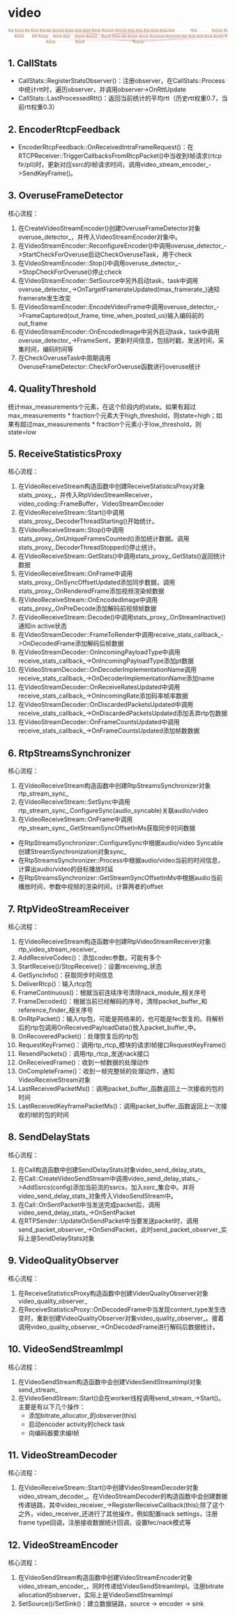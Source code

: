 # video

![video_class](./links/video/video.png)

## 1. CallStats

* CallStats::RegisterStatsObserver()：注册observer，在CallStats::Process中统计rtt时，遍历observer，并调用observer->OnRttUpdate
* CallStats::LastProcessedRtt()：返回当前统计的平均rtt（历史rtt权重0.7，当前rtt权重0.3）

## 2. EncoderRtcpFeedback

* EncoderRtcpFeedback::OnReceivedIntraFrameRequest()：在RTCPReceiver::TriggerCallbacksFromRtcpPacket()中当收到I帧请求(rtcp fir/pli)时，更新对应ssrc的I帧请求时间，调用video_stream_encoder_->SendKeyFrame()。

## 3. OveruseFrameDetector

核心流程：  

1. 在CreateVideoStreamEncoder()创建OveruseFrameDetector对象overuse_detector_，并传入VideoStreamEncoder对象中。
2. 在VideoStreamEncoder::ReconfigureEncoder()中调用overuse_detector_->StartCheckForOveruse启动CheckOveruseTask，用于check
3. 在VideoStreamEncoder::Stop()中调用overuse_detector_->StopCheckForOveruse()停止check
4. 在VideoStreamEncoder::SetSource中另外启动task，task中调用overuse_detector_->OnTargetFramerateUpdated(max_framerate_)通知framerate发生改变
5. 在VideoStreamEncoder::EncodeVideoFrame中调用overuse_detector_->FrameCaptured(out_frame, time_when_posted_us)输入编码前的out_frame
6. 在VideoStreamEncoder::OnEncodedImage中另外启动task，task中调用overuse_detector_->FrameSent，更新时间信息，包括时戳，发送时间，采集时间，编码时间等
7. 在CheckOveruseTask中周期调用OveruseFrameDetector::CheckForOveruse函数进行overuse统计

## 4. QualityThreshold

统计max_measurements个元素，在这个阶段内的state。如果有超过max_measurements * fraction个元素大于high_threshold，则state=high；如果有超过max_measurements * fraction个元素小于low_threshold，则state=low

## 5. ReceiveStatisticsProxy

核心流程：  

1. 在VideoReceiveStream构造函数中创建ReceiveStatisticsProxy对象stats_proxy_，并传入RtpVideoStreamReceiver，video_coding::FrameBuffer，VideoStreamDecoder
2. 在VideoReceiveStream::Start()中调用stats_proxy_.DecoderThreadStarting()开始统计。
3. 在VideoReceiveStream::Stop()中调用stats_proxy_.OnUniqueFramesCounted()添加统计数据。调用stats_proxy_.DecoderThreadStopped()停止统计。
4. 在VideoReceiveStream::GetStats()中调用stats_proxy_.GetStats()返回统计数据
5. 在VideoReceiveStream::OnFrame中调用stats_proxy_.OnSyncOffsetUpdated添加同步数据，调用stats_proxy_.OnRenderedFrame添加视频渲染帧数据
6. 在VideoReceiveStream::OnEncodedImage中调用stats_proxy_.OnPreDecode添加解码前视频帧数据
7. 在VideoReceiveStream::Decode()中调用stats_proxy_.OnStreamInactive()通知in active状态
8. 在VideoStreamDecoder::FrameToRender中调用receive_stats_callback_->OnDecodedFrame添加解码后帧数据
9. 在VideoStreamDecoder::OnIncomingPayloadType中调用receive_stats_callback_->OnIncomingPayloadType添加pt数据
10. 在VideoStreamDecoder::OnDecoderImplementationName调用receive_stats_callback_->OnDecoderImplementationName添加name
11. 在VideoStreamDecoder::OnReceiveRatesUpdated中调用receive_stats_callback_->OnIncomingRate添加码率帧率数据
12. 在VideoStreamDecoder::OnDiscardedPacketsUpdated中调用receive_stats_callback_->OnDiscardedPacketsUpdated添加丢弃rtp包数据
13. 在VideoStreamDecoder::OnFrameCountsUpdated中调用receive_stats_callback_->OnFrameCountsUpdated添加帧数数据

## 6. RtpStreamsSynchronizer

核心流程：  

1. 在VideoReceiveStream构造函数中创建RtpStreamsSynchronizer对象rtp_stream_sync_
2. 在VideoReceiveStream::SetSync中调用rtp_stream_sync_.ConfigureSync(audio_syncable)关联audio/video
3. 在VideoReceiveStream::OnFrame中调用rtp_stream_sync_.GetStreamSyncOffsetInMs获取同步时间数据

* 在RtpStreamsSynchronizer::ConfigureSync中根据audio/video Syncable创建StreamSynchronization对象sync_
* 在RtpStreamsSynchronizer::Process中根据audio/video当前的时间信息，计算出audio/video的目标播放时延
* 在RtpStreamsSynchronizer::GetStreamSyncOffsetInMs中根据audio当前播放时间，参数中视频的渲染时间，计算两者的offset

## 7. RtpVideoStreamReceiver

核心流程：  

1. 在VideoReceiveStream构造函数中创建RtpVideoStreamReceiver对象rtp_video_stream_receiver_
2. AddReceiveCodec()：添加codec参数，可能有多个
3. StartReceive()/StopReceive()：设置receiving_状态
4. GetSyncInfo()：获取同步时间信息
5. DeliverRtcp()：输入rtcp包
6. FrameContinuous()：根据当前连续序号清除nack_module_相关序号
7. FrameDecoded()：根据当前已经解码的序号，清除packet_buffer_和reference_finder_相关序号
8. OnRtpPacket()：输入rtp包，可能是网络来的，也可能是fec恢复的。将解析后的rtp包调用OnReceivedPayloadData()放入packet_buffer_中。
9. OnRecoveredPacket()：处理恢复后的rtp包
10. RequestKeyFrame()：调用rtp_rtcp_模块的请求I帧接口RequestKeyFrame()
11. ResendPackets()：调用rtp_rtcp_发送nack接口
12. OnReceivedFrame()：收到一帧数据的处理动作
13. OnCompleteFrame()：收到一帧完整帧的处理动作，通知VideoReceiveStream对象
14. LastReceivedPacketMs()：调用packet_buffer_函数返回上一次接收的包的时间
15. LastReceivedKeyframePacketMs()：调用packet_buffer_函数返回上一次接收的I帧的包的时间

## 8. SendDelayStats

核心流程：

1. 在Call构造函数中创建SendDelayStats对象video_send_delay_stats_
2. 在Call::CreateVideoSendStream中调用video_send_delay_stats_->AddSsrcs(config)添加当前流的ssrcs，加入ssrc_集合中。并将video_send_delay_stats_对象传入VideoSendStream中。
3. 在Call::OnSentPacket中当发送完成packet后，调用video_send_delay_stats_->OnSentPacket
4. 在RTPSender::UpdateOnSendPacket中当要发送packet时，调用send_packet_observer_->OnSendPacket，此时send_packet_observer_实际上是SendDelayStats对象

## 9. VideoQualityObserver

核心流程：

1. 在ReceiveStatisticsProxy构造函数中创建VideoQualityObserver对象video_quality_observer_
2. 在ReceiveStatisticsProxy::OnDecodedFrame中当发现content_type发生改变时，重新创建VideoQualityObserver对象video_quality_observer_。接着调用video_quality_observer_->OnDecodedFrame进行解码后数据统计。

## 10. VideoSendStreamImpl

核心流程：

1. 在VideoSendStream构造函数中会创建VideoSendStreamImpl对象send_stream_
2. 在VideoSendStream::Start()会在worker线程调用send_stream_->Start()。主要是有以下几个操作：
   - 添加bitrate_allocator_的observer(this)
   - 启动encoder activity的check task
   - 向编码器要求编I帧

## 11. VideoStreamDecoder

核心流程：  

1. 在VideoReceiveStream::Start()中创建VideoStreamDecoder对象video_stream_decoder_。在VideoStreamDecoder的构造函数中会创建数据传递链路，其中video_receiver_->RegisterReceiveCallback(this);除了这个之外，video_receiver_还进行了其他操作，例如配置nack settings，注册frame type回调，注册接收数据统计回调，设置fec/nack模式等

## 12. VideoStreamEncoder

核心流程：

1. 在VideoSendStream构造函数中创建VideoStreamEncoder对象video_stream_encoder_，同时传递给VideoSendStreamImpl。注册bitrate allocation的observer，实际上是VideoSendStreamImpl
2. SetSource()/SetSink()：建立数据链路，source -> encoder -> sink

